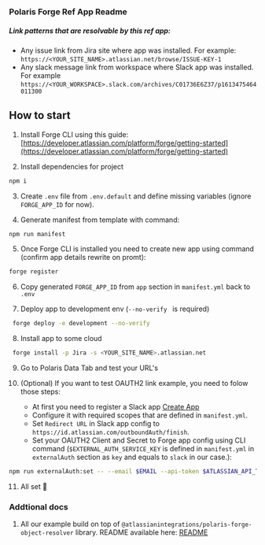 ### Polaris Forge Ref App Readme

##### Link patterns that are resolvable by this ref app:
- Any issue link from Jira site where app was installed. For example: `https://<YOUR_SITE_NAME>.atlassian.net/browse/ISSUE-KEY-1`
- Any slack message link from workspace where Slack app was installed. For example `https://<YOUR_WORKSPACE>.slack.com/archives/C01736E6Z37/p1613475464011300` 

## How to start

1. Install Forge CLI using this guide: [https://developer.atlassian.com/platform/forge/getting-started](https://developer.atlassian.com/platform/forge/getting-started)
 
2. Install dependencies for project

```bash
npm i 
```

3. Create `.env` file from `.env.default` and define missing variables (ignore `FORGE_APP_ID` for now).

4. Generate manifest from template with command:

```bash
npm run manifest
```

5. Once Forge CLI is installed you need to create new app using command (confirm app details rewrite on promt):

```bash
forge register
```

6. Copy generated `FORGE_APP_ID` from `app` section in `manifest.yml` back to `.env` 

7. Deploy app to development env (`--no-verify ` is required)


```bash
 forge deploy -e development --no-verify 
```

8. Install app to some cloud 

```bash
 forge install -p Jira -s <YOUR_SITE_NAME>.atlassian.net
```
9. Go to Polaris Data Tab and test your URL's

10. (Optional) If you want to test OAUTH2 link example, you need to folow those steps:
    - At first you need to register a Slack app [Create App](https://api.slack.com/apps?new_app=1)
    - Configure it with required scopes that are defined in `manifest.yml`.
    - Set `Redirect URL` in Slack app config to `https://id.atlassian.com/outboundAuth/finish`.
    - Set your OAUTH2 Client and Secret to Forge app config using CLI command (`$EXTERNAL_AUTH_SERVICE_KEY` is defined in `manifest.yml` in `externalAuth` section as `key` and equals to `slack` in our case.):

```bash
npm run externalAuth:set -- --email $EMAIL --api-token $ATLASSIAN_API_TOKEN --forge-app-id $FORGE_APP_ID --forge-env $FORGE_ENV --service-key $EXTERNAL_AUTH_SERVICE_KEY --client-id $SLACK_CLIENT_ID --client-secret $SLACK_CLIENT_SECRET
```

11. All set 🎉

### Addtional docs

1. All our example build on top of `@atlassianintegrations/polaris-forge-object-resolver` library. README available here: [README](https://www.npmjs.com/package/@atlassianintegrations/polaris-forge-object-resolver)

